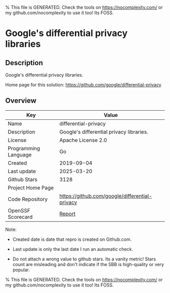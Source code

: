 
% This file is GENERATED. Check the tools on https://nocomplexity.com/ or my github.com/nocomplexity to use it too! Its FOSS. 

# Google's differential privacy libraries

## Description 

Google's differential privacy libraries.

Home page for this solution: https://github.com/google/differential-privacy 

## Overview 

| Key | Value |
| --- | --- |
| Name | differential-privacy |
| Description | Google's differential privacy libraries. |
| License | Apache License 2.0 |
| Programming Language | Go |
| Created | 2019-09-04 |
| Last update | 2025-03-20 |
| Github Stars | 3128 |
| Project Home Page |  |
| Code Repository | https://github.com/google/differential-privacy |
| OpenSSF Scorecard | [Report](https://securityscorecards.dev/viewer/?uri=github.com/google/differential-privacy) |

Note:
 - Created date is date that repro is created on Github.com. 

- Last update is only the last date I run an automatic check. 

- Do not attach a wrong value to github stars. Its a vanity metric! Stars count are misleading and 
don't indicate if the SBB is high-quality or very popular.

% This file is GENERATED. Check the tools on https://nocomplexity.com/ or my github.com/nocomplexity to use it too! Its FOSS. 

